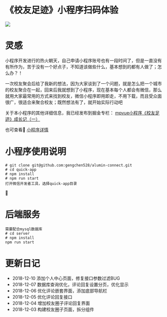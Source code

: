 # 《校友足迹》小程序扫码体验
![](https://user-gold-cdn.xitu.io/2018/8/7/165134f207caa589?imageView2/0/w/1280/h/960/format/webp/ignore-error/1)

# 灵感
小程序开发进行的热火朝天，自己申请小程序账号也有一段时间了，但是一直没有有所作为，苦于没有一个好点子，不知道该做些什么，基本想到的都有人做了；怎么办？！

一次校友聚会后给了我新的想法，因为大家谈到了一个问题，就是怎么把一个城市的校友聚合在一起，回来后我就想到了小程序，现在基本每个人都会有微信，那么就用大家最常用的方式来找到校友，微信小程序即用即走，不用下载，而且受众面很广，很适合来聚合校友；既然想法有了，就开始实际行动吧

关于本小程序的其他详细信息，我已经发布到掘金专栏：
[mpvue小程序《校友足迹》成长记（一）](https://juejin.im/post/5b693f046fb9a04fd8359481)

也可查看 [小程序详情](alumni-detail.md)

# 小程序使用说明

    # git clone git@github.com:gengchen528/alumin-connect.git
    # cd quick-app
    # npm install
    # npm run start
    打开微信开发者工具，选择quick-app目录

# 后端服务
    需要配合mysql数据库
    # cd server
    # npm install
    npm run start
    
# 更新日记
* 2018-12-10 添加个人中心页面，修复接口参数过滤BUG
* 2018-12-07 数据库查询优化，评论回复设置分页，优化显示
* 2018-12-06 优化评论嵌套界面，添加底部导航栏
* 2018-12-05 优化评论回复接口
* 2018-12-04 增加校友圈子评论回复界面
* 2018-12-03 构建校友圈子页面，拆分组件
